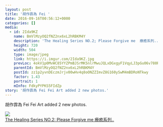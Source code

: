 ```yaml
---
layout: post
title: '胡作霏為 Fei ' 
date: 2016-09-16T00:56:12+0000 
categories: [] 
media:
  - id: 2Ida9KZ
    name: BmVlMzyOQ2fNZ2nx6xL2hRBKM4Y
    description: 'The Healing Series NO.2; Please Forgive me  療癒系列..'   
    height: 720
    width: 504
    type: image/jpeg
    link: https://i.imgur.com/2Ida9KZ.jpg
    prevLoc: 4okV1p0MvWC85YYZPmBJSrMK5nlrMwuJQLxDGxgyF1VqyLJ3pGu06v780R0Efy1YmGZp3ETxAgzYovV9cl5X0EBDn7Hp0zZ0Kro3sv6vV0mK6jfKW8qJkwVpCOwEMEgyMLULl5YEYNz8fp8YJzQDA3H3xm3jnXMZhpz5BpOyoNTXvvyNMJnOs7QY9553RXu6LwEKo4rQHGLRPXR5OJtBolroQDMqfZgr7ZqpA4twjk14O5omFqzLrEvjKPiL1G02PmywtNk
    parentId: BmVlMzyOQ2fNZ2nx6xL2hRBKM4Y
    postId: zz1p2yvnDEczmJrjv00wHv4q8oONZZImvZ8G160ySwM4mBDRoNTkwy
    factor: 1.43
    portrait: 1
    mInfo: FdkyPYPKS5FIdZp
story: '胡作霏為 Fei Fei Art added 2 new photos.'  
---
```


胡作霏為 Fei Fei Art added 2 new photos.


[//]: #media:  
<a href="https://i.imgur.com/2Ida9KZ.jpg"><img class="postImage" src="https://i.imgur.com/2Ida9KZh.jpg" />  
The Healing Series NO.2: Please Forgive me
療癒系列..  
 </a>   
